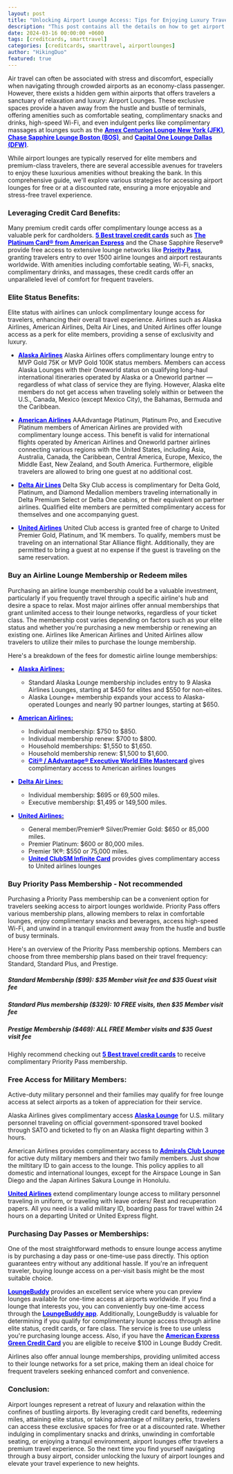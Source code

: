 ```yaml
---
layout: post
title: "Unlocking Airport Lounge Access: Tips for Enjoying Luxury Travel Without the Price Tag"
description: "This post contains all the details on how to get airport lounge access." 
date: 2024-03-16 00:00:00 +0600
tags: [creditcards, smarttravel]
categories: [creditcards, smarttravel, airportlounges]
author: "HikingDuo"
featured: true
---
```


Air travel can often be associated with stress and discomfort, especially when navigating through crowded airports as an economy-class passenger. However, there exists a hidden gem within airports that offers travelers a sanctuary of relaxation and luxury: Airport Lounges. These exclusive spaces provide a haven away from the hustle and bustle of terminals, offering amenities such as comfortable seating, complimentary snacks and drinks, high-speed Wi-Fi, and even indulgent perks like complimentary massages at lounges such as the <a href="https://global.americanexpress.com/lounge-access/the-platinum-card/JFK/The-Centurion-Lounge-Terminal-4-ErTeaB28Ky"><b style="color: blue;">Amex Centurion Lounge New York (JFK)</b></a>, <a href="https://account.chase.com/sapphire-airport-lounge"><b style="color: blue;">Chase Sapphire Lounge Boston (BOS)</b></a>, and <a href="https://capitalonetravel.com/lounges/capital-one-lounges/dfw"><b style="color: blue;">Capital One Lounge Dallas (DFW)</b></a>.

While airport lounges are typically reserved for elite members and premium-class travelers, there are several accessible avenues for travelers to enjoy these luxurious amenities without breaking the bank. In this comprehensive guide, we'll explore various strategies for accessing airport lounges for free or at a discounted rate, ensuring a more enjoyable and stress-free travel experience.

### Leveraging Credit Card Benefits:

Many premium credit cards offer complimentary lounge access as a valuable perk for cardholders.  <a href="https://hikingduo.github.io/hikingduo/5-best-travel-credit-cards-as-of-March-2024.html"><b style="color: blue;">5 Best travel credit cards</b></a> such as <a href="https://hikingduo.github.io/hikingduo/american-express-platinum-card-review.html"><b style="color: blue;">The Platinum Card® from American Express</b></a> and the Chase Sapphire Reserve® provide free access to extensive lounge networks like <a href="https://www.prioritypass.com/campaigns/sportstravel/keyword/proud-sponsor-ptpa?sourcecode=DAPTPA24&currency=USD&gad_source=1&gclid=Cj0KCQjwqdqvBhCPARIsANrmZhN944CclX-JE2_NSNpURK8PPLN86SlQWBPHKfpaPHya7q-iKKAlFiAaAjmMEALw_wcB"><b style="color: blue;">Priority Pass</b></a>, granting travelers entry to over 1500 airline lounges and airport restaurants worldwide. With amenities including comfortable seating, Wi-Fi, snacks, complimentary drinks, and massages, these credit cards offer an unparalleled level of comfort for frequent travelers.

### Elite Status Benefits:

Elite status with airlines can unlock complimentary lounge access for travelers, enhancing their overall travel experience. Airlines such as Alaska Airlines, American Airlines, Delta Air Lines, and United Airlines offer lounge access as a perk for elite members, providing a sense of exclusivity and luxury.


- <a href="https://www.alaskaair.com/content/mileage-plan/membership-benefits?lid=nav:mileage-elite&int=AS_NAV_MP_EliteStatus_-prodID:MileagePlan"><b style="color: blue;">Alaska Airlines</b></a>
Alaska Airlines offers complimentary lounge entry to MVP Gold 75K or MVP Gold 100K status members. Members can access Alaska Lounges with their Oneworld status on qualifying long-haul international itineraries operated by Alaska or a Oneworld partner — regardless of what class of service they are flying. However, Alaska elite members do not get access when traveling solely within or between the U.S., Canada, Mexico (except Mexico City), the Bahamas, Bermuda and the Caribbean.

- <a href="https://www.aa.com/i18n/aadvantage-program/aadvantage-status/aadvantage-status.jsp"><b style="color: blue;">American Airlines</b></a>
AAAdvantage Platinum, Platinum Pro, and Executive Platinum members of American Airlines are provided with complimentary lounge access. This benefit is valid for international flights operated by American Airlines and Oneworld partner airlines connecting various regions with the United States, including Asia, Australia, Canada, the Caribbean, Central America, Europe, Mexico, the Middle East, New Zealand, and South America. Furthermore, eligible travelers are allowed to bring one guest at no additional cost.

- <a href="https://www.delta.com/us/en/skymiles/medallion-program/medallion-benefits"><b style="color: blue;">Delta Air Lines</b></a>
Delta Sky Club access is complimentary for Delta Gold, Platinum, and Diamond Medallion members traveling internationally in Delta Premium Select or Delta One cabins, or their equivalent on partner airlines. Qualified elite members are permitted complimentary access for themselves and one accompanying guest.

- <a href="https://www.united.com/ual/en/us/fly/mileageplus/premier.html"><b style="color: blue;">United Airlines</b></a>
United Club access is granted free of charge to United Premier Gold, Platinum, and 1K members. To qualify, members must be traveling on an international Star Alliance flight. Additionally, they are permitted to bring a guest at no expense if the guest is traveling on the same reservation.

### Buy an Airline Lounge Membership or Redeem miles
Purchasing an airline lounge membership could be a valuable investment, particularly if you frequently travel through a specific airline's hub and desire a space to relax. Most major airlines offer annual memberships that grant unlimited access to their lounge networks, regardless of your ticket class. The membership cost varies depending on factors such as your elite status and whether you're purchasing a new membership or renewing an existing one. Airlines like American Airlines and United Airlines allow travelers to utilize their miles to purchase the lounge membership.

Here's a breakdown of the fees for domestic airline lounge memberships:

- <a href="https://www.alaskaair.com/content/airport-lounge/join-renew"><b style="color: blue;">Alaska Airlines:</b></a>
  - Standard Alaska Lounge membership includes entry to 9 Alaska Airlines Lounges, starting at $450 for elites and $550 for non-elites.
  - Alaska Lounge+ membership expands your access to Alaska-operated Lounges and nearly 90 partner lounges, starting at $650.

- <a href="https://www.alaskaair.com/content/airport-lounge/join-renew"><b style="color: blue;">American Airlines:</b></a>
  - Individual membership: $750 to $850.
  - Individual membership renew: $700 to $800.
  - Household memberships: $1,550 to $1,650.
  - Household membership renew: $1,500 to $1,600.
  - <a href="https://www.citi.com/usc/LPACA/AA/AAdvantage/Exec/PS/index0.html?cmp=knc%7Cacquire%7C2006%7CCARDS%7CGoogle%7CBR&gclid=Cj0KCQjwqdqvBhCPARIsANrmZhN1ClQ5JOby2-vuVPpBDPZDeblVa1NwngIyGs9PrQ4f13cAsYjMrwUaAsnLEALw_wcB&gclsrc=aw.ds&ProspectID=Pgt2YSnP2NWOCe8V2KClWSldcVCoh6dj"><b style="color: blue;">Citi® / AAdvantage® Executive World Elite Mastercard</b></a> gives complimentary access to American airlines lounges

- <a href="https://www.delta.com/skyclub/purchasemembership_performRequest.action"><b style="color: blue;">Delta Air Lines:</b></a>
  - Individual membership: $695 or 69,500 miles.
  - Executive membership: $1,495 or 149,500 miles.

- <a href="https://www.united.com/en/us/fly/travel/airport/united-club-and-lounges/membership-rates.html"><b style="color: blue;">United Airlines:</b></a>
  - General member/Premier® Silver/Premier Gold: $650 or 85,000 miles.
  - Premier Platinum: $600 or 80,000 miles.
  - Premier 1K®: $550 or 75,000 miles.
  - <a href="https://www2.theexplorercard.com/rewards-cards/club-card?CELL=D4C&jp_cmp=cc/United+Club_Brand_Exact_United+Club_SEM_US_NA_Standard_NA/sea/p25778360992/United+Club&gclsrc=aw.ds&gad_source=1&gclid=Cj0KCQjwqdqvBhCPARIsANrmZhNLV8ndkgHOJo-XGG6cDCCjntKDKL0kvh4Icj9OUqymIY5rZXW9jPYaAis6EALw_wcB&gclsrc=aw.ds"><b style="color: blue;">United ClubSM Infinite Card</b></a> provides gives complimentary access to United airlines lounges

### Buy Priority Pass Membership - Not recommended
Purchasing a Priority Pass membership can be a convenient option for travelers seeking access to airport lounges worldwide. Priority Pass offers various membership plans, allowing members to relax in comfortable lounges, enjoy complimentary snacks and beverages, access high-speed Wi-Fi, and unwind in a tranquil environment away from the hustle and bustle of busy terminals.

Here's an overview of the Priority Pass membership options. Members can choose from three membership plans based on their travel frequency: Standard, Standard Plus, and Prestige.

##### Standard Membership ($99): $35 Member visit fee and $35 Guest visit fee

##### Standard Plus membership ($329): 10 FREE visits, then $35 Member visit fee

##### Prestige Membership ($469): ALL FREE Member visits and $35 Guest visit fee

Highly recommend checking out <a href="https://hikingduo.github.io/hikingduo/5-best-travel-credit-cards-as-of-March-2024.html"><b style="color: blue;">5 Best travel credit cards</b></a> to receive complimentary Priority Pass membership. 

### Free Access for Military Members:

Active-duty military personnel and their families may qualify for free lounge access at select airports as a token of appreciation for their service.

Alaska Airlines gives complimentary access <a href="https://www.alaskaair.com/content/about-us/social-responsibility/salute-to-service"><b style="color: blue;">Alaska Lounge</b></a> for U.S. military personnel traveling on official government-sponsored travel booked through SATO and ticketed to fly on an Alaska flight departing within 3 hours.

American Airlines provides complimentary access to <a href="https://www.aa.com/i18n/travel-info/clubs/admirals-club-access.jsp"><b style="color: blue;">Admirals Club Lounge</b></a> for active duty military members and their two family members. Just show the miltitary ID to gain access to the lounge. This policy applies to all domestic and international lounges, except for the Airspace Lounge in San Diego and the Japan Airlines Sakura Lounge in Honolulu.

<a href="https://www.united.com/en/us/fly/travel/airport/lounge-access.html#militaryandothermemberships"><b style="color: blue;">United Airlines</b></a> extend complimentary lounge access to military personnel traveling in uniform, or traveling with leave orders/ Rest and recuperation papers. All you need is a valid military ID, boarding pass for travel within 24 hours on a departing United or United Express flight.

### Purchasing Day Passes or Memberships:

One of the most straightforward methods to ensure lounge access anytime is by purchasing a day pass or one-time-use pass directly. This option guarantees entry without any additional hassle. If you're an infrequent traveler, buying lounge access on a per-visit basis might be the most suitable choice.

<a href="https://www.loungebuddy.com/"><b style="color: blue;">LoungeBuddy</b></a> provides an excellent service where you can preview lounges available for one-time access at airports worldwide. If you find a lounge that interests you, you can conveniently buy one-time access through the <a href="https://apps.apple.com/us/app/loungebuddy-airport-lounges/id674176920"><b style="color: blue;">LoungeBuddy app</b></a>. Additionally, LoungeBuddy is valuable for determining if you qualify for complimentary lounge access through airline elite status, credit cards, or fare class. The service is free to use unless you're purchasing lounge access. Also, if you have the <a href="https://global.americanexpress.com/card-benefits/detail/hundred-loungebuddy-credit/amex-green"><b style="color: blue;">American Express Green Credit Card</b></a> you are eligible to receive $100 in Lounge Buddy Credit.

Airlines also offer annual lounge memberships, providing unlimited access to their lounge networks for a set price, making them an ideal choice for frequent travelers seeking enhanced comfort and convenience.

### Conclusion:

Airport lounges represent a retreat of luxury and relaxation within the confines of bustling airports. By leveraging credit card benefits, redeeming miles, attaining elite status, or taking advantage of military perks, travelers can access these exclusive spaces for free or at a discounted rate. Whether indulging in complimentary snacks and drinks, unwinding in comfortable seating, or enjoying a tranquil environment, airport lounges offer travelers a premium travel experience. So the next time you find yourself navigating through a busy airport, consider unlocking the luxury of airport lounges and elevate your travel experience to new heights.